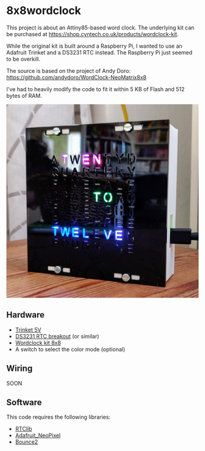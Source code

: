 # 8x8wordclock
This project is about an Attiny85-based word clock. The underlying kit can be purchased at https://shop.cyntech.co.uk/products/wordclock-kit.

While the original kit is built around a Raspberry Pi, I wanted to use an Adafruit Trinket and a DS3231 RTC instead. The Raspberry Pi just seemed to be overkill.

The source is based on the project of Andy Doro: https://github.com/andydoro/WordClock-NeoMatrix8x8

I've had to heavily modify the code to fit it within 5 KB of Flash and 512 bytes of RAM.

![Finished](https://github.com/reini1305/8x8wordclock/raw/master/pictures/img1.jpg)

Hardware
-------
 
 - [Trinket 5V](https://www.adafruit.com/product/1501) 
 - [DS3231 RTC breakout](https://www.neuhold-elektronik.at/catshop/product_info.php?products_id=7269) (or similar)
 - [Wordclock kit 8x8](https://shop.cyntech.co.uk/products/wordclock-kit)
 - A switch to select the color mode (optional)

Wiring
-------

SOON
 
Software
-------
 
This code requires the following libraries:
 
 - [RTClib](https://github.com/adafruit/RTClib)
 - [Adafruit_NeoPixel](https://github.com/adafruit/Adafruit_NeoPixel)
 - [Bounce2](https://github.com/thomasfredericks/Bounce2)
